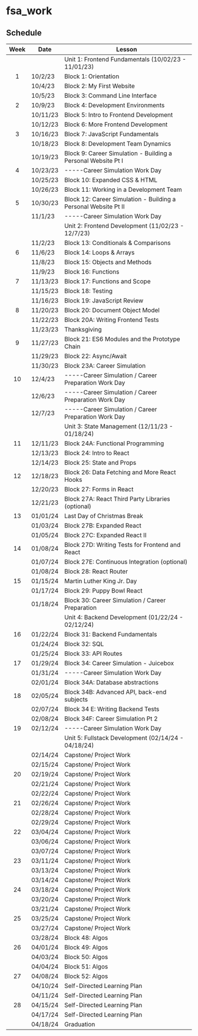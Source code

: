 # fsa_work
## Schedule

| Week | Date     | Lesson                                                          |
|:----:|----------|-----------------------------------------------------------------|
|      |          | Unit 1: Frontend Fundamentals (10/02/23 - 11/01/23)             |
|  1   | 10/2/23  | Block 1: Orientation                                            |
|      | 10/4/23  | Block 2: My First Website                                       |
|      | 10/5/23  | Block 3: Command Line Interface                                 |
|  2   | 10/9/23  | Block 4: Development Environments                               |
|      | 10/11/23 | Block 5: Intro to Frontend Development                          |
|      | 10/12/23 | Block 6: More Frontend Development                              |
|  3   | 10/16/23 | Block 7: JavaScript Fundamentals                                |
|      | 10/18/23 | Block 8: Development Team Dynamics                              |
|      | 10/19/23 | Block 9: Career Simulation - Building a Personal Website Pt I   |
|  4   | 10/23/23 | \-----Career Simulation Work Day                                |
|      | 10/25/23 | Block 10: Expanded CSS & HTML                                   |
|      | 10/26/23 | Block 11: Working in a Development Team                         |
|  5   | 10/30/23 | Block 12: Career Simulation - Building a Personal Website Pt II |
|      | 11/1/23  | \-----Career Simulation Work Day                                |
|      |          | Unit 2: Frontend Development (11/02/23 - 12/7/23)               |
|      | 11/2/23  | Block 13: Conditionals & Comparisons                            |
|  6   | 11/6/23  | Block 14: Loops & Arrays                                        |
|      | 11/8/23  | Block 15: Objects and Methods                                   |
|      | 11/9/23  | Block 16: Functions                                             |
|  7   | 11/13/23 | Block 17: Functions and Scope                                   |
|      | 11/15/23 | Block 18: Testing                                               |
|      | 11/16/23 | Block 19: JavaScript Review                                     |
|  8   | 11/20/23 | Block 20: Document Object Model                                 |
|      | 11/22/23 | Block 20A: Writing Frontend Tests                               |
|      | 11/23/23 | Thanksgiving                                                    |
|  9   | 11/27/23 | Block 21: ES6 Modules and the Prototype Chain                   |
|      | 11/29/23 | Block 22: Async/Await                                           |
|      | 11/30/23 | Block 23A: Career Simulation                                    |
|  10  | 12/4/23  | \-----Career Simulation / Career Preparation Work Day           |
|      | 12/6/23  | \-----Career Simulation / Career Preparation Work Day           |
|      | 12/7/23  | \-----Career Simulation / Career Preparation Work Day           |
|      |          | Unit 3: State Management (12/11/23 - 01/18/24)                  |
|  11  | 12/11/23 | Block 24A: Functional Programming                               |
|      | 12/13/23 | Block 24: Intro to React                                        |
|      | 12/14/23 | Block 25: State and Props                                       |
|  12  | 12/18/23 | Block 26: Data Fetching and More React Hooks                    |
|      | 12/20/23 | Block 27: Forms in React                                        |
|      | 12/21/23 | Block 27A: React Third Party Libraries (optional)               |
|  13  | 01/01/24 | Last Day of Christmas Break                                     |
|      | 01/03/24 | Block 27B: Expanded React                                       |
|      | 01/05/24 | Block 27C: Expanded React II                                    |
|  14  | 01/08/24 | Block 27D: Writing Tests for Frontend and React                 |
|      | 01/07/24 | Block 27E: Continuous Integration (optional)                    |
|      | 01/08/24 | Block 28: React Router                                          |
|  15  | 01/15/24 | Martin Luther King Jr. Day                                      |
|      | 01/17/24 | Block 29: Puppy Bowl React                                      |
|      | 01/18/24 | Block 30: Career Simulation / Career Preparation                |
|      |          | Unit 4: Backend Development (01/22/24 - 02/12/24)               |
|  16  | 01/22/24 | Block 31: Backend Fundamentals                                  |
|      | 01/24/24 | Block 32: SQL                                                   |
|      | 01/25/24 | Block 33: API Routes                                            |
|  17  | 01/29/24 | Block 34: Career Simulation - Juicebox                          |
|      | 01/31/24 | \-----Career Simulation Work Day                                |
|      | 02/01/24 | Block 34A: Database abstractions                                |
|  18  | 02/05/24 | Block 34B: Advanced API, back-end subjects                      |
|      | 02/07/24 | Block 34 E: Writing Backend Tests                               |
|      | 02/08/24 | Block 34F: Career Simulation Pt 2                               |
|  19  | 02/12/24 | \-----Career Simulation Work Day                                |
|      |          | Unit 5: Fullstack Development (02/14/24 - 04/18/24)             |
|      | 02/14/24 | Capstone/ Project Work                                          |
|      | 02/15/24 | Capstone/ Project Work                                          |
|  20  | 02/19/24 | Capstone/ Project Work                                          |
|      | 02/21/24 | Capstone/ Project Work                                          |
|      | 02/22/24 | Capstone/ Project Work                                          |
|  21  | 02/26/24 | Capstone/ Project Work                                          |
|      | 02/28/24 | Capstone/ Project Work                                          |
|      | 02/29/24 | Capstone/ Project Work                                          |
|  22  | 03/04/24 | Capstone/ Project Work                                          |
|      | 03/06/24 | Capstone/ Project Work                                          |
|      | 03/07/24 | Capstone/ Project Work                                          |
|  23  | 03/11/24 | Capstone/ Project Work                                          |
|      | 03/13/24 | Capstone/ Project Work                                          |
|      | 03/14/24 | Capstone/ Project Work                                          |
|  24  | 03/18/24 | Capstone/ Project Work                                          |
|      | 03/20/24 | Capstone/ Project Work                                          |
|      | 03/21/24 | Capstone/ Project Work                                          |
|  25  | 03/25/24 | Capstone/ Project Work                                          |
|      | 03/27/24 | Capstone/ Project Work                                          |
|      | 03/28/24 | Block 48: Algos                                                 |
|  26  | 04/01/24 | Block 49: Algos                                                 |
|      | 04/03/24 | Block 50: Algos                                                 |
|      | 04/04/24 | Block 51: Algos                                                 |
|  27  | 04/08/24 | Block 52: Algos                                                 |
|      | 04/10/24 | Self-Directed Learning Plan                                     |
|      | 04/11/24 | Self-Directed Learning Plan                                     |
|  28  | 04/15/24 | Self-Directed Learning Plan                                     |
|      | 04/17/24 | Self-Directed Learning Plan                                     |
|      | 04/18/24 | Graduation                                                      |
